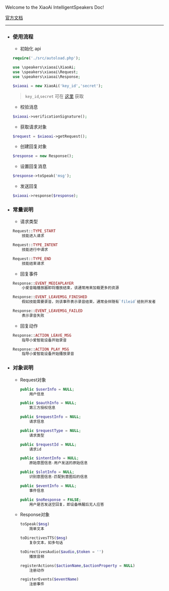 Welcome to the XiaoAi IntelligentSpeakers Doc!

[官方文档](https://xiaoai.mi.com/documents/Home?type=/api/doc/render_markdown/SkillAccess/SkillDocument/CustomSkills/CustomSkillsMain)

---

- ### 使用流程

	- 初始化 api

	```php
	require('./src/autoload.php');
	
	use \speakers\xiaoai\XiaoAi;
	use \speakers\xiaoai\Request;
	use \speakers\xiaoai\Response;
	
	$xiaoai = new XiaoAi('key_id','secret');
	```
	
	> `key_id`,`secret` 可在 [这里](https://xiaoai.mi.com/skills/create/list) 获取

	- 校验消息

	```php
	$xiaoai->verificationSignature();
	```

	- 获取请求对象

	```php
	$request = $xiaoai->getRequest();
	```

	- 创建回复对象

	```php
	$response = new Response();
	```

	- 设置回复消息

	```php
	$response->toSpeak('msg');
	```

	- 发送回复

	```php
	$xiaoai->response($response);
	```

- ### 常量说明

	- 请求类型

	```php
	Request::TYPE_START	
		技能进入请求

	Request::TYPE_INTENT
		技能进行中请求

	Request::TYPE_END
		技能结束请求
	```
	
	- 回复事件

	```php
	Response::EVENT_MEDIAPLAYER
		小爱音箱播放器即将播放结束，该通常用来加载更多的资源

	Response::EVENT_LEAVEMSG_FINISHED
		假如技能需要录音，则该事件表示录音结束，通常会伴随有`fileid`给到开发者

	Response::EVENT_LEAVEMSG_FAILED
		表示录音失败
	```

	- 回复动作

	```php
	Response::ACTION_LEAVE_MSG
		指导小爱智能设备开始录音

	Response::ACTION_PLAY_MSG
		指导小爱智能设备开始播放录音
	```
	
- ### 对象说明
	
	- Request对象

		```php
		public $userInfo = NULL;
			用户信息
		
		public $oauthInfo = NULL;
			第三方授权信息
		
		public $requestInfo = NULL;
			请求信息
		
		public $requestType = NULL;
			请求类型
		
		public $requestId = NULL;
			请求id
		
		public $intentInfo = NULL;
			原始意图信息-用户发送的原始信息
		
		public $slotInfo = NULL;
			识别意图信息-匹配到意图后的信息
		
		public $eventInfo = NULL;
			事件信息
		
		public $noResponse = FALSE;
			用户是否发送空回复，即设备唤醒后无人应答
		```

	- Response对象

		```php
		toSpeak($msg)
			简单文本

		toDirectivesTTS($msg)
			复杂文本，如多句话

		toDirectivesAudio($audio,$token = '')
			播放音频
		
		registerActions($actionName,$actionProperty = NULL)
			注册动作
		
		registerEvents($eventName)
			注册事件
		```
